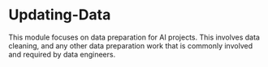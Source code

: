 # Updating-Data
This module  focuses on data preparation for AI projects. This involves data cleaning, and any other data preparation work that is commonly involved and required by data engineers.
